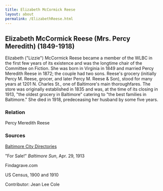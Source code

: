 ```yaml
---
title: Elizabeth McCormick Reese
layout: about
permalink: /ElizabethReese.html
---
```


## Elizabeth McCormick Reese (Mrs. Percy Meredith) (1849-1918)

Elizabeth ("Lizzie") McCormick Reese became a member of the WLBC in the first few years of its existence and was the longtime chair of the Committee on Fiction. She was born in Virginia in 1849 and married Percy Meredith Reese in 1872; the couple had two sons. Reese's grocery (initially Percy M. Reese, grocer, and later Percy M. Reese & Son), stood for many years at 1201 N. Charles St., one of Baltimore's main thoroughfares. The store was originally established in 1835 and was, at the time of its closing in 1913, "the oldest grocery in Baltimore" catering to "the best families in Baltimore." She died in 1918, predeceasing her husband by some five years.

### Relation

Percy Meredith Reese

### Sources

[Baltimore City Directories](http://lib.guides.umd.edu/c.php?g=327119&p=2197762#10434286)

"For Sale!" *Baltimore Sun*, Apr. 29, 1913

Findagrave.com

US Census, 1900 and 1910 

Contributor: Jean Lee Cole